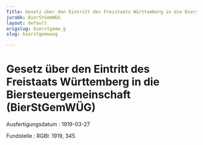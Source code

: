 ```yaml
---
Title: Gesetz über den Eintritt des Freistaats Württemberg in die Biersteuergemeinschaft
jurabk: BierStGemWÜG
layout: default
origslug: bierstgemw_g
slug: bierstgemwueg

---
```


# Gesetz über den Eintritt des Freistaats Württemberg in die Biersteuergemeinschaft (BierStGemWÜG)

Ausfertigungsdatum
:   1919-03-27

Fundstelle
:   RGBl: 1919, 345

